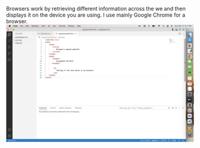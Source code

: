 Browsers work by retrieving different information across the we and then displays it on the device you are using. I use mainly Google Chrome for a browser. 
![screenshot](./images/screenshot.png)
